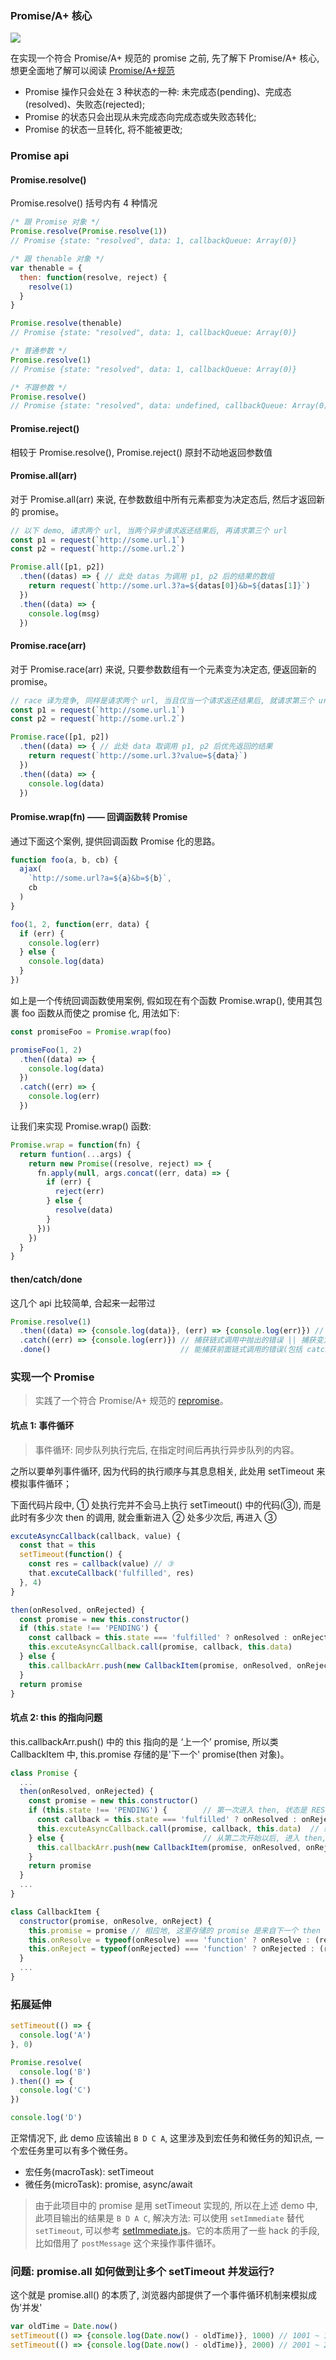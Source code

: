 ### Promise/A+ 核心

![](http://with.muyunyun.cn/e1a0c15c44f9b014aa78d7b7620db474.jpg-200)

在实现一个符合 Promise/A+ 规范的 promise 之前, 先了解下 Promise/A+ 核心, 想更全面地了解可以阅读 [Promise/A+规范](https://segmentfault.com/a/1190000002452115)

* Promise 操作只会处在 3 种状态的一种: 未完成态(pending)、完成态(resolved)、失败态(rejected);
* Promise 的状态只会出现从未完成态向完成态或失败态转化;
* Promise 的状态一旦转化, 将不能被更改;

### Promise api

#### Promise.resolve()

Promise.resolve() 括号内有 4 种情况

```js
/* 跟 Promise 对象 */
Promise.resolve(Promise.resolve(1))
// Promise {state: "resolved", data: 1, callbackQueue: Array(0)}

/* 跟 thenable 对象 */
var thenable = {
  then: function(resolve, reject) {
    resolve(1)
  }
}

Promise.resolve(thenable)
// Promise {state: "resolved", data: 1, callbackQueue: Array(0)}

/* 普通参数 */
Promise.resolve(1)
// Promise {state: "resolved", data: 1, callbackQueue: Array(0)}

/* 不跟参数 */
Promise.resolve()
// Promise {state: "resolved", data: undefined, callbackQueue: Array(0)}
```

#### Promise.reject()

相较于 Promise.resolve(), Promise.reject() 原封不动地返回参数值

#### Promise.all(arr)

对于 Promise.all(arr) 来说, 在参数数组中所有元素都变为决定态后, 然后才返回新的 promise。

```js
// 以下 demo, 请求两个 url, 当两个异步请求返还结果后, 再请求第三个 url
const p1 = request(`http://some.url.1`)
const p2 = request(`http://some.url.2`)

Promise.all([p1, p2])
  .then((datas) => { // 此处 datas 为调用 p1, p2 后的结果的数组
    return request(`http://some.url.3?a=${datas[0]}&b=${datas[1]}`)
  })
  .then((data) => {
    console.log(msg)
  })
```

#### Promise.race(arr)

对于 Promise.race(arr) 来说, 只要参数数组有一个元素变为决定态, 便返回新的 promise。

```js
// race 译为竞争, 同样是请求两个 url, 当且仅当一个请求返还结果后, 就请求第三个 url
const p1 = request(`http://some.url.1`)
const p2 = request(`http://some.url.2`)

Promise.race([p1, p2])
  .then((data) => { // 此处 data 取调用 p1, p2 后优先返回的结果
    return request(`http://some.url.3?value=${data}`)
  })
  .then((data) => {
    console.log(data)
  })
```

#### Promise.wrap(fn) —— 回调函数转 Promise

通过下面这个案例, 提供回调函数 Promise 化的思路。

```js
function foo(a, b, cb) {
  ajax(
    `http://some.url?a=${a}&b=${b}`,
    cb
  )
}

foo(1, 2, function(err, data) {
  if (err) {
    console.log(err)
  } else {
    console.log(data)
  }
})
```

如上是一个传统回调函数使用案例, 假如现在有个函数 Promise.wrap(), 使用其包裹 foo 函数从而使之 promise 化, 用法如下:

```js
const promiseFoo = Promise.wrap(foo)

promiseFoo(1, 2)
  .then((data) => {
    console.log(data)
  })
  .catch((err) => {
    console.log(err)
  })
```

让我们来实现 Promise.wrap() 函数:

```js
Promise.wrap = function(fn) {
  return funtion(...args) {
    return new Promise((resolve, reject) => {
      fn.apply(null, args.concat((err, data) => {
        if (err) {
          reject(err)
        } else {
          resolve(data)
        }
      }))
    })
  }
}
```

#### then/catch/done

这几个 api 比较简单, 合起来一起带过

```js
Promise.resolve(1)
  .then((data) => {console.log(data)}, (err) => {console.log(err)}) // 链式调用, 可以传一个参数(推荐), 也可以传两个参数
  .catch((err) => {console.log(err)}) // 捕获链式调用中抛出的错误 || 捕获变为失败态的值
  .done()                             // 能捕获前面链式调用的错误(包括 catch 中), 可以传两个参数也可不传
```

### 实现一个 Promise

> 实践了一个符合 Promise/A+ 规范的 [repromise](https://github.com/MuYunyun/repromise)。

#### 坑点 1: 事件循环

> 事件循环: 同步队列执行完后, 在指定时间后再执行异步队列的内容。

之所以要单列事件循环, 因为代码的执行顺序与其息息相关, 此处用 setTimeout 来模拟事件循环；

下面代码片段中, ① 处执行完并不会马上执行 setTimeout() 中的代码(③), 而是此时有多少次 then 的调用, 就会重新进入 ② 处多少次后, 再进入 ③

```js
excuteAsyncCallback(callback, value) {
  const that = this
  setTimeout(function() {
    const res = callback(value) // ③
    that.excuteCallback('fulfilled', res)
  }, 4)
}

then(onResolved, onRejected) {
  const promise = new this.constructor()
  if (this.state !== 'PENDING') {
    const callback = this.state === 'fulfilled' ? onResolved : onRejected
    this.excuteAsyncCallback.call(promise, callback, this.data)              // ①
  } else {
    this.callbackArr.push(new CallbackItem(promise, onResolved, onRejected)) // ②
  }
  return promise
}
```

#### 坑点 2: this 的指向问题

this.callbackArr.push() 中的 this 指向的是 ‘上一个’ promise, 所以类 CallbackItem 中, this.promise 存储的是'下一个' promise(then 对象)。

```js
class Promise {
  ...
  then(onResolved, onRejected) {
    const promise = new this.constructor()
    if (this.state !== 'PENDING') {        // 第一次进入 then, 状态是 RESOLVED 或者是 REJECTED
      const callback = this.state === 'fulfilled' ? onResolved : onRejected
      this.excuteAsyncCallback.call(promise, callback, this.data)  // 绑定 this 到 promise
    } else {                               // 从第二次开始以后, 进入 then, 状态是 PENDING
      this.callbackArr.push(new CallbackItem(promise, onResolved, onRejected)) // 这里的 this 也是指向‘上一个’ promise
    }
    return promise
  }
  ...
}

class CallbackItem {
  constructor(promise, onResolve, onReject) {
    this.promise = promise // 相应地, 这里存储的 promise 是来自下一个 then 的
    this.onResolve = typeof(onResolve) === 'function' ? onResolve : (resolve) => {}
    this.onReject = typeof(onRejected) === 'function' ? onRejected : (rejected) => {}
  }
  ...
}
```

### 拓展延伸

```js
setTimeout(() => {
  console.log('A')
}, 0)

Promise.resolve(
  console.log('B')
).then(() => {
  console.log('C')
})

console.log('D')
```

正常情况下, 此 demo 应该输出 `B D C A`, 这里涉及到宏任务和微任务的知识点, 一个宏任务里可以有多个微任务。

* 宏任务(macroTask): setTimeout
* 微任务(microTask): promise, async/await

> 由于此项目中的 promise 是用 setTimeout 实现的, 所以在上述 demo 中, 此项目输出的结果是 `B D A C`, 解决方法: 可以使用 `setImmediate` 替代 `setTimeout`, 可以参考 [setImmediate.js](https://github.com/YuzuJS/setImmediate)。它的本质用了一些 hack 的手段, 比如借用了 `postMessage` 这个来操作事件循环。

### 问题: promise.all 如何做到让多个 setTimeout 并发运行?

这个就是 promise.all() 的本质了, 浏览器内部提供了一个事件循环机制来模拟成伪'并发'

```js
var oldTime = Date.now()
setTimeout(() => {console.log(Date.now() - oldTime)}, 1000) // 1001 ~ 1005(存在 4ms 的波动)
setTimeout(() => {console.log(Date.now() - oldTime)}, 2000) // 2001 ~ 2005
```